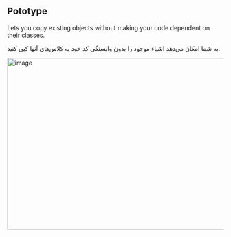 ## Pototype

Lets you copy existing objects without making your code dependent on their classes.

به شما امکان می‌دهد اشیاء موجود را بدون وابستگی کد خود به کلاس‌های آنها کپی کنید.

<img width="700" height="400" alt="image" src="https://github.com/user-attachments/assets/c48c6e3e-1282-4deb-a8ea-7d19a934935f" />
